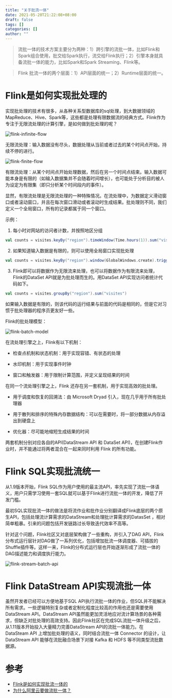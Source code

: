 ```yaml
---
title: "关于批流一体"
date: 2021-05-20T21:22:08+08:00
draft: false
tags: []
categories: []
author: ""
---
```


> 流批一体的技术方案主要分为两种：1）跨引擎的流批一体，比如Flink和Spark组合使用，批交给Spark执行，流交给Flink执行；2）引擎本身就具备流批一体的能力，比如Spark和Spark Streaming、Flink等。

> Flink 批流一体的两个层面：1）API层面的统一；2）Runtime层面的统一。

# Flink是如何实现批处理的

实现批处理的技术有很多，从各种关系型数据库的sql处理，到大数据领域的MapReduce、Hive、Spark等，这些都是处理有限数据流的经典方式。Flink作为专注于无限流处理的计算引擎，是如何做到批处理的呢？

![flink-infinite-flow](../../static/img/20210608/flink-infinite-flow.png)

无限流处理：输入数据没有尽头，数据处理从当前或者过去的某个时间点开始，持续不停的进行。

![flink-finite-flow](../../static/img/20210608/flink-finite-flow.png)

有限流处理：从某个时间点开始处理数据，然后在另一个时间点结束。输入数据可能本身是有限的（如输入数据集并不会随着时间增长），也可能处于分析目的被人为设定为有限集（即只分析某个时间段内的事件）。

显然，有限流处理是无限流处理的一种特殊情况。在流处理中，为数据定义滑动窗口或者滚动窗口，并且在每次窗口滑动或者滚动时生成结果。批处理则不同，我们定义一个全局窗口，所有的记录都属于同一个窗口。

示例：
1. 每小时对网站的访问者计数，并按照地区分组

```scala
val counts = visites.keyBy("region").timeWindow(Time.hours(1)).sum("visites")
```

2. 如果知道输入数据是有限的，则可以使用全局窗口实现批处理


```scala
val counts = visites.keyBy("region").window(GlobalWindows.create).trigger(EndOfTimeTrigger.create).sum("visites")
```

3. Flink即可以将数据作为无限流来处理，也可以将数据作为有限流来处理，Flink的DataSet API就是为批处理而生的。用DataSet API实现访问者统计代码如下。

```scala
val counts = visites.groupBy("region").sum("visites")
```

如果输入数据是有限的，则该代码的运行结果与前面的代码是相同的，但是它对习惯于批处理器的程序员更友好一些。

Flink的批处理模型：

![flink-batch-model](../../static/img/20210608/flink-batch-model.png)

在流处理引擎之上，Flink有以下机制：

* 检查点机制和状态机制：用于实现容错、有状态的处理

* 水印机制：用于实现事件时钟

* 窗口和触发器：用于限制计算范围，并定义呈现结果的时间

在同一个流处理引擎之上，Flink 还存在另一套机制，用于实现高效的批处理。

* 用于调度和恢复的回溯法：由 Microsoft Dryad 引入，现在几乎用于所有批处理器

* 用于散列和排序的特殊内存数据结构：可以在需要时，将一部分数据从内存溢出到硬盘上

* 优化器：尽可能地缩短生成结果的时间

两套机制分别对应各自的API(DataStream API 和 DataSet API)，在创建Flink作业时，并不能通过将两者混合在一起来同时利用 Flink 的所有功能。

# Flink SQL实现批流统一

从1.9版本开始，Flink SQL作为用户使用的最主流API，率先实现了流批一体语义，用户只需学习使用一套SQL就可以基于Flink进行流批一体的开发，降低了开发门槛。

最初SQL实现批流一体的做法是将流作业和批作业分别翻译成Flink底层的两个原生API，包括处理流计算需求的DataStream和处理批计算需求的DatasSet
，相对简单粗暴。引来的问题包括开发链路过长导致迭代效率不高等。

针对这个问题，Flink社区又对底层架构做了一些重构，并引入了DAG API，Flink分布式运行层针对DAG做了一系列优化，包括增加批流一体调度器、可插拔的Shuffle插件等。这样一来，Flink的分布式运行层也开始逐渐形成了流批一体的DAG描述能力和调度执行能力。

![flink-stream-batch-api](../../static/img/20210608/flink-stream-batch-api.png)

# Flink DataStream API实现流批一体

虽然开发者已经可以方便地基于SQL API执行流批一体的作业，但SQL并不能解决所有需求。一些逻辑特别复杂或者定制化程度比较高的作用也还是需要使用DataStream API。DataStream API虽然能更加灵活地应对流计算场景的各种需求，但缺乏对批处理的高效支持。因此Flink社区在完成SQL流批一体升级之后，从1.11版本开始投入大量精力完善DataStream API的流批一体能力。在 DataSteam API 上增加批处理的语义，同时结合流批一体 Connector 的设计，让 DataStream API 能够在流批融合场景下对接 Kafka 和 HDFS 等不同类型流批数据源。

<!-- TODO: 未完待补充 -->

# 参考

* [Flink是如何实现批流一体的](https://database.51cto.com/art/202001/609280.htm)
* [为什么阿里云要做流批一体？](https://developer.aliyun.com/article/780857)